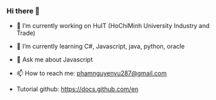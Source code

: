 ### Hi there 👋



- 🔭 I’m currently working on HuIT (HoChiMinh University Industry and Trade)
- 🌱 I’m currently learning C#, Javascript, java, python, oracle
- 💬 Ask me about Javascript
- 📫 How to reach me: phamnguyenvu287@gmail.com 

- Tutorial github: https://docs.github.com/en


